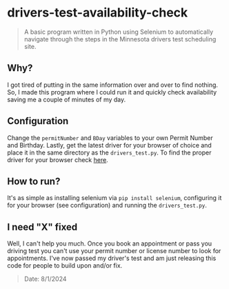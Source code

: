 # drivers-test-availability-check

> A basic program written in Python using Selenium to automatically navigate through the steps in the Minnesota drivers test scheduling site.

## Why?

I got tired of putting in the same information over and over to find nothing. So, I made this program where I could run it and quickly check availability saving me a couple of minutes of my day.

## Configuration

Change the `permitNumber` and `BDay` variables to your own Permit Number and Birthday. Lastly, get the latest driver for your browser of choice and place it in the same directory as the `drivers_test.py`. To find the proper driver for your browser check [here](https://selenium-python.readthedocs.io/installation.html#drivers).

## How to run?

It's as simple as installing selenium via `pip install selenium`, configuring it for your browser (see configuration) and running the `drivers_test.py`.

## I need "X" fixed

Well, I can't help you much. Once you book an appointment or pass you driving test you can't use your permit number or license number to look for appointments. I've now passed my driver's test and am just releasing this code for people to build upon and/or fix.

> Date: 8/1/2024
